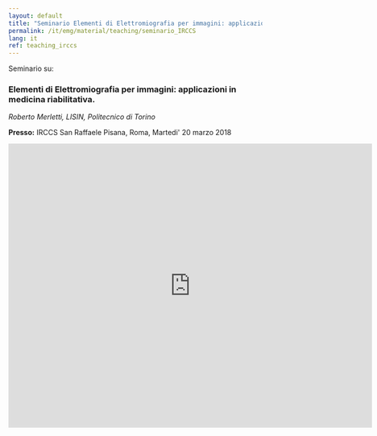 ```yaml
---
layout: default
title: "Seminario Elementi di Elettromiografia per immagini: applicazioni in medicina riabilitativa.  IRCCS San Raffaele Pisana, Roma"
permalink: /it/emg/material/teaching/seminario_IRCCS
lang: it
ref: teaching_irccs
---
```


Seminario su:

<h3>Elementi di Elettromiografia per immagini: applicazioni in medicina riabilitativa.</h3>

_Roberto Merletti, LISIN, Politecnico di Torino_

**Presso:** IRCCS San Raffaele Pisana, Roma, Martedi' 20 marzo 2018

<iframe src='https://onedrive.live.com/embed?cid=E964CF1763131888&resid=E964CF1763131888%21515&authkey=ADHIHC6hvTf0fL0&em=2&wdAr=1.3333333333333333' width='722px' height='565px' frameborder='0'>This is an embedded <a target='_blank' href='https://office.com'>Microsoft Office</a> presentation, powered by <a target='_blank' href='https://office.com/webapps'>Office Online</a>.</iframe>